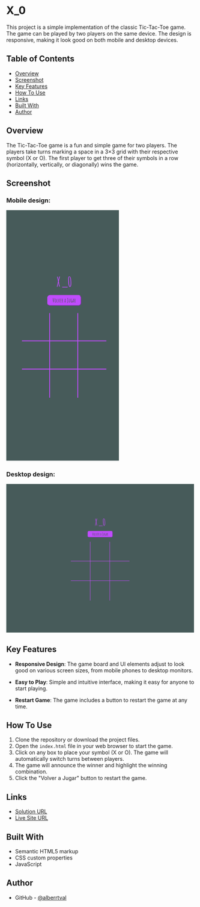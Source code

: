# X_0

This project is a simple implementation of the classic Tic-Tac-Toe game. The game can be played by two players on the same device. The design is responsive, making it look good on both mobile and desktop devices.

## Table of Contents

- [Overview](#overview)
- [Screenshot](#screenshot)
- [Key Features](#key-features)
- [How To Use](#how-to-use)
- [Links](#links)
- [Built With](#built-with)
- [Author](#author)

## Overview

The Tic-Tac-Toe game is a fun and simple game for two players. The players take turns marking a space in a 3×3 grid with their respective symbol (X or O). The first player to get three of their symbols in a row (horizontally, vertically, or diagonally) wins the game.

## Screenshot

### Mobile design:
<img src="https://github.com/alberrtval/X_0/blob/main/Design/Mobile_Design.png" alt="mobile-design" width="300">

### Desktop design:
<img src="https://github.com/alberrtval/X_0/blob/main/Design/Desktop_design.png" alt="desktop-design" width="500">

## Key Features

- **Responsive Design**: The game board and UI elements adjust to look good on various screen sizes, from mobile phones to desktop monitors.

- **Easy to Play**: Simple and intuitive interface, making it easy for anyone to start playing.

- **Restart Game**: The game includes a button to restart the game at any time.

## How To Use

1. Clone the repository or download the project files.
2. Open the `index.html` file in your web browser to start the game.
3. Click on any box to place your symbol (X or O). The game will automatically switch turns between players.
4. The game will announce the winner and highlight the winning combination.
5. Click the "Volver a Jugar" button to restart the game.

## Links

- [Solution URL](https://github.com/alberrtval/X_0)
- [Live Site URL](https://alberrtval.github.io/X_0/)

## Built With

- Semantic HTML5 markup
- CSS custom properties
- JavaScript

## Author

- GitHub - [@alberrtval](https://github.com/alberrtval)